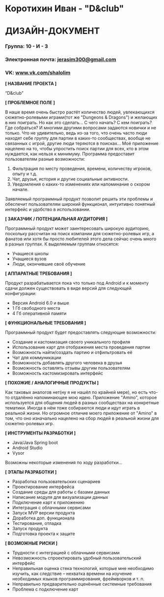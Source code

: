 # Коротихин Иван - "D&club"
# ДИЗАЙН-ДОКУМЕНТ

### Группа: 10 - И - 3
### Электронная почта: jerasim300@gmail.com
### VK: www.vk.com/shalolim


**[ НАЗВАНИЕ ПРОЕКТА ]**

“D&club”

**[ ПРОБЛЕМНОЕ ПОЛЕ ]**

В наше время очень быстро растёт количество людей, увлекающихся сюжетно-ролевыми играми(тот же "Dungeons & Dragons") и желающих в них поиграть. Но как это сделать... С чего начать? С кем поиграть? Где собраться? И многими другими вопросами задаются новички и не только. Что не удивительно, ведь из-за того, что очень часто люди находят себе группу для партии в каких-то сообществах, вообще не связанных с игрой, другие люди теряются в поисках... Моё приложение нацелено на то, чтобы упростить поиск партии для всех, кто в этом нуждается, как нельзя к минимуму. Программа предоставит пользователям разные возможности:
1) Фильтрация по месту проведения, времени, количеству игроков, опыту и т.д.
2) Чат, друзья, история и другие социальные активности.
3) Уведомления о каких-то изменениях или напоминание о скором начале.

Заявляемый программный продукт позволит решить эти проблемы и обеспечит пользователям широкий функционал, интуитивно понятный интерфейс и удобство в использовании. 

**[ ЗАКАЗЧИК / ПОТЕНЦИАЛЬНАЯ АУДИТОРИЯ ]**

Программный продукт может заинтересовать широкую аудиторию, поскольку рассчитан на поиск компании для сюжетно-ролевых игр, а фанатов или хотя бы просто любителей этого дела сейчас очень много в разных группах. К выделяемым группам относятся:

* Учащиеся школы
* Учащиеся вузов
* Люди, окончившие своё обучение

**[ АППАРАТНЫЕ ТРЕБОВАНИЯ ]** 

Продукт разрабатывается пока что только под Android и к моменту сдачи должен существовать в виде версий для следующей конфигурации:

* Версия Android 6.0 и выше
* 1 Гб свободного места
* 4 Гб оперативной памяти

**[ ФУНКЦИОНАЛЬНЫЕ ТРЕБОВАНИЯ ]**

Программный продукт будет предоставлять следующие возможности:
* Создание и кастомизация своего уникального профиля 
* Использование карт для отображения места проведения партии
* Возможность найти/создать партию и отфильтровать её
* Чат для коммуникации
* Возможность добавлять другого человека в друзья
* Возможность оставлять отзывы другим пользователям
* Возможность кастомизировать интерфейс

**[ ПОХОЖИЕ / АНАЛОГИЧНЫЕ ПРОДУКТЫ ]**

Как таковых аналогов нет(ну я не нашёл по крайней мере), но есть что-то отдалённо напоминающее мою идею. Приложение "Amino", которое используется для общения людей в разных сообществах на конкретные тематики. Иногда в нём тоже собираются люди и идут играть в реальной жизни. Но огромное отличие моего приложение от "Amino" в том, что оно изначально нацелено на сбор людей в реальной жизни для сюжетно-ролевых игр.

**[ ИНСТРУМЕНТЫ РАЗРАБОТКИ ]**

*	Java/Java Spring boot
*	Android Studio
*	Vysor

Возможны некоторые изменения по ходу разработки...

**[ ЭТАПЫ РАЗРАБОТКИ ]**

*	Разработка пользовательских сценариев
*	Проектирование интерфейса
*	Создание среды для работы с базами данных
*	Написание модуля для визуализации данных
*	Подключение карт к приложению
*	Интеграция с облачными сервисами
*	Запуск MVP версии продукта
*	Доработка доп. функционала
*	Тестирование, отладка
*	Запуск продукта
*	Подготовка проекта к защите

**[ ВОЗМОЖНЫЕ РИСКИ ]**

*	Трудности с интеграцией с облачными сервисами
*	Невозможность спроектировать удобный пользовательский интерфейс 
*	Неправильная оценка стека технологий, которые мне необходимо изучить, как следствие – нехватка времени на изучение необходимых языков программирования, фреймворков и т. п.
*	Неправильно предварительно оценённые системные требования
*	Проблема с подключение карт
